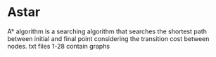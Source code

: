 # Astar
A* algorithm is a searching algorithm that searches the shortest path between initial and final point considering the transition cost between nodes.
txt files 1-28 contain graphs 
